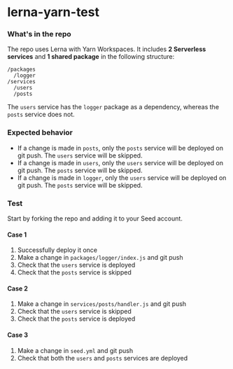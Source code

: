 # lerna-yarn-test

### What's in the repo

The repo uses Lerna with Yarn Workspaces. It includes **2 Serverless services** and **1 shared package** in the following structure:

```
/packages
  /logger
/services
  /users
  /posts
```

The `users` service has the `logger` package as a dependency, whereas the `posts` service does not.


### Expected behavior

- If a change is made in `posts`, only the `posts` service will be deployed on git push. The `users` service will be skipped.
- If a change is made in `users`, only the `users` service will be deployed on git push. The `posts` service will be skipped.
- If a change is made in `logger`, only the `users` service will be deployed on git push. The `posts` service will be skipped.


### Test

Start by forking the repo and adding it to your Seed account.

#### Case 1

1. Successfully deploy it once
2. Make a change in `packages/logger/index.js` and git push
3. Check that the `users` service is deployed
4. Check that the `posts` service is skipped

#### Case 2
1. Make a change in `services/posts/handler.js` and git push
2. Check that the `users` service is skipped
3. Check that the `posts` service is deployed

#### Case 3
1. Make a change in `seed.yml` and git push
2. Check that both the `users` and `posts` services are deployed
